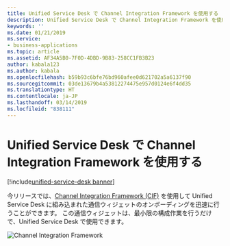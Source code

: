 ```yaml
---
title: Unified Service Desk で Channel Integration Framework を使用する
description: Unified Service Desk で Channel Integration Framework を使用する方法について説明します。
keywords: ''
ms.date: 01/21/2019
ms.service:
- business-applications
ms.topic: article
ms.assetid: AF34A5B0-7F0D-4DBD-9B83-258CC1FB3B23
author: kabala123
ms.author: kabala
ms.openlocfilehash: b59b93c6bfe76bd960afee0d621702a5a6137f90
ms.sourcegitcommit: 03de13679b4a53812274475e957d0124e6f4dd35
ms.translationtype: HT
ms.contentlocale: ja-JP
ms.lasthandoff: 03/14/2019
ms.locfileid: "838111"
---
```

# <a name="use-channel-integration-framework-with-unified-service-desk"></a>Unified Service Desk で Channel Integration Framework を使用する
[!include[unified-service-desk banner](../../../includes/unified-service-desk.md)]

今リリースでは、[Channel Integration Framework (CIF)](https://docs.microsoft.com/dynamics365/customer-engagement/developer/channel-integration-framework/channel-integration-framework) を使用して Unified Service Desk に組み込まれた通信ウィジェットのオンボーディングを迅速に行うことができます。 この通信ウィジェットは、最小限の構成作業を行うだけで、Unified Service Desk で使用できます。

![Channel Integration Framework](media/USD-CIF-4.1.png "Unified Service Desk での Channel Integration Framework")



